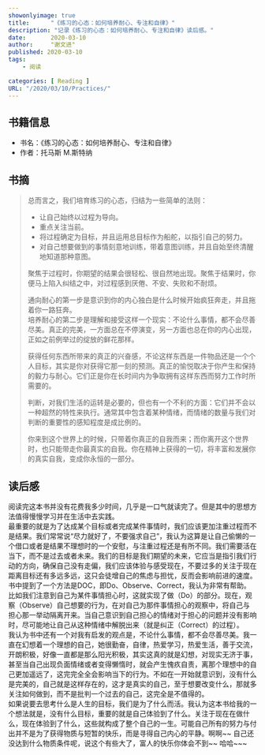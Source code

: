 ```yaml
---
showonlyimage: true
title:      "《练习的心态：如何培养耐心、专注和自律》"
description: "记录《练习的心态：如何培养耐心、专注和自律》读后感。"
date:       2020-03-10
author:     "谢文进"
published: 2020-03-10
tags:
    - 阅读

categories: [ Reading ]
URL: "/2020/03/10/Practices/"
---
```

## 书籍信息  
* 书名：《练习的心态：如何培养耐心、专注和自律》
* 作者：托马斯 M.斯特纳 
<!--more-->   

## 书摘
> 总而言之，我们培育练习的心态，归结为一些简单的法则：
>
> * 让自己始终以过程为导向。  
> * 重点关注当前。  
> * 将过程确定为目标，并且运用总目标作为船舵，以指引自己的努力。  
> * 对自己想要做到的事情刻意地训练，带着意图训练，并且自始至终清醒地知道那种意图。
>      
> 聚焦于过程时，你期望的结果会很轻松、很自然地出现。聚焦于结果时，你便马上陷入纠结之中，对过程感到厌倦、不安、失败和不耐烦。
>   
> 通向耐心的第一步是意识到你的内心独白是什么时候开始疯狂奔走，并且拖着你一路狂奔。  
> 培养耐心的第二步是理解和接受这样一个现实：不论什么事情，都不会尽善尽美。真正的完美，一方面总在不停演变，另一方面也总在你的内心出现，正如之前例举过的绽放的鲜花那样。 
>  
> 获得任何东西所带来的真正的兴奋感，不论这样东西是一件物品还是一个个人目标，其实是你对获得它那一刻的预测。真正的愉悦取决于你产生和保持的毅力与耐心。它们正是你在长时间内为争取拥有这样东西而努力工作时所需要的。
>  
> 判断，对我们生活的运转是必要的，但也有一个不利的方面：它们并不会以一种超然的特性来执行。通常其中包含着某种情绪，而情绪的数量与我们对判断的重要性的感知程度是成比例的。  
>  
> 你来到这个世界上的时候，只带着你真正的自我而来；而你离开这个世界时，也只能带走你最真实的自我。你在精神上获得的一切，将丰富和发展你的真实自我，变成你永恒的一部分。

## 读后感
阅读完这本书并没有花费我多少时间，几乎是一口气就读完了。但是其中的思想方法值得慢慢学习并在生活中去实践。  
最重要的就是为了达成某个目标或者完成某件事情时，我们应该更加注重过程而不是结果。我们常常说“尽力就好了，不要强求自己”，我认为这算是让自己偷懒的一个借口或者是结果不理想时的一个安慰，与注重过程还是有所不同。我们需要活在当下，而不是过去或者未来。我们的目标是我们期望的未来，它应当是指引我们行动的方向，确保自己没有走偏，我们应该体验与感受现在，不要过多的关注于现在距离目标还有多远多远，这只会徒增自己的焦虑与担忧，反而会影响前进的速度。  
书中提到了一个方法是DOC，即Do、Observe、Correct，我认为非常有帮助。比如我们注意到自己为某件事情担心时，这就实现了做（Do）的部分。现在，观察（Observe）自己想要的行为，在对自己为那件事情担心的观察中，将自己与担心那一举动隔离开来。当自己意识到自己担心的情绪对于担心的问题并没有影响时，尽可能地让自己从这种情绪中解脱出来（就是纠正（Correct）的过程）。  
我认为书中还有一个对我有启发的观点是，不论什么事情，都不会尽善尽美。我一直在幻想着一个理想的自己，她很勤奋，自律，热爱学习，热爱生活，善于交流，开朗积极，好像一直都是那么阳光积极，其实这真的就是幻想，对现实无济于事，甚至当自己出现负面情绪或者变得懒惰时，就会产生愧疚自责，离那个理想中的自己更加遥远了，这完完全全会影响当下的行为。不如在一开始就意识到，没有什么是完美的，自己就是这样存在的，这才是真实的自己，至于想要改变什么，那就多关注如何做到，而不是批判一个过去的自己，这完全是不值得的。  
如果说要去思考什么是人生的目标，我们是为了什么而活。我认为这本书给我的一个想法就是，没有什么目标，重要的就是自己体验到了什么。关注于现在在做什么，现在体验到了什么，这些就构成了整个自己的一生。可能自己所有的努力与付出并不是为了获得物质与短暂的快乐，而是寻得自己内心的平静。啊啊~~ 自己还没达到什么物质条件呢，说这个有些大了，富人的快乐你体会不到~~ 哈哈~~~